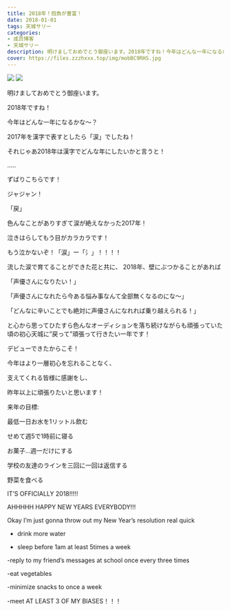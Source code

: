 ```yaml
---
title: 2018年！抱負が豊富！
date: 2018-01-01
tags: 天城サリー
categories: 
- 成员博客
- 天城サリー
description: 明けましておめでとう御座います。2018年ですね！今年はどんな一年になるかな〜？2017年を漢字で表すとしたら「涙」でしたね！それじゃあ2018年は漢字でどんな年にしたいかと言うと！.....ずばりこちらです！ジャ...
cover: https://files.zzzhxxx.top/img/mobBC9RHS.jpg 
---
```

![](https://files.zzzhxxx.top/img/mobBC9RHS.jpg)
![](https://files.zzzhxxx.top/img/mobuU6p9B.jpg)

明けましておめでとう御座います。

2018年ですね！





今年はどんな一年になるかな〜？

2017年を漢字で表すとしたら「涙」でしたね！

それじゃあ2018年は漢字でどんな年にしたいかと言うと！




.....




ずばりこちらです！

ジャジャン！

「戻」




色んなことがありすぎて涙が絶えなかった2017年！

泣きはらしてもう目がカラカラです！

もう泣かないぞ！「涙」ー「氵」！！！！ 

流した涙で育てることができた花と共に、
2018年、壁にぶつかることがあれば


「声優さんになりたい！」


「声優さんになれたら今ある悩み事なんて全部無くなるのにな〜」


「どんなに辛いことでも絶対に声優さんになれれば乗り越えられる！」


と心から思ってひたすら色んなオーディションを落ち続けながらも頑張っていた頃の初心天城に”戻って”頑張って行きたい一年です！

デビューできたからこそ！

今年はより一層初心を忘れることなく、

支えてくれる皆様に感謝をし、

昨年以上に頑張りたいと思います！


来年の目標:

最低一日お水を1リットル飲む

せめて週5で1時前に寝る

お菓子...週一だけにする

学校の友達のラインを三回に一回は返信する

野菜を食べる





IT’S OFFICIALLY 2018!!!!!

AHHHHH HAPPY NEW YEARS EVERYBODY!!! 

Okay I’m just gonna throw out my New Year’s resolution real quick 

- drink more water 

- sleep before 1am at least 5times a week 

-reply to my friend’s messages at school once every three times 

-eat vegetables 

-minimize snacks to once a week

-meet AT LEAST 3 OF MY BIASES！！！






